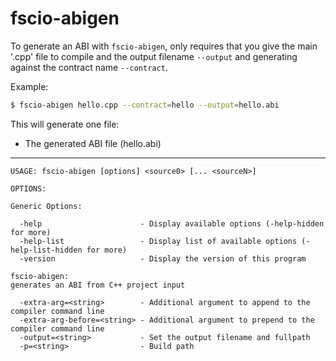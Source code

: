 # fscio-abigen

To generate an ABI with ```fscio-abigen```, only requires that you give the main '.cpp' file to compile and the output filename `--output` and generating against the contract name `--contract`.

Example:
```bash
$ fscio-abigen hello.cpp --contract=hello --output=hello.abi
```

This will generate one file:
* The generated ABI file (hello.abi)
---
```
USAGE: fscio-abigen [options] <source0> [... <sourceN>]

OPTIONS:

Generic Options:

  -help                      - Display available options (-help-hidden for more)
  -help-list                 - Display list of available options (-help-list-hidden for more)
  -version                   - Display the version of this program

fscio-abigen:
generates an ABI from C++ project input

  -extra-arg=<string>        - Additional argument to append to the compiler command line
  -extra-arg-before=<string> - Additional argument to prepend to the compiler command line
  -output=<string>           - Set the output filename and fullpath
  -p=<string>                - Build path
```

